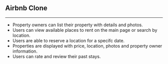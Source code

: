 ## Airbnb Clone
------------

* Property owners can list their property with details and photos.
* Users can view available places to rent on the main page or search by location.
* Users are able to reserve a location for a specifc date.
* Properties are displayed with price, location, photos and property owner information.
* Users can rate and review their past stays.
